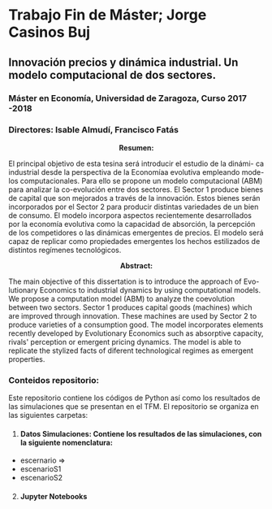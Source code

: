 # Trabajo Fin de Máster; Jorge Casinos Buj
## Innovación precios y dinámica industrial. Un modelo computacional de dos sectores.

### Máster en Economía, Universidad de Zaragoza, Curso 2017 -2018
### Directores: Isable Almudí, Francisco Fatás

<p align="center"> <b> Resumen:</b><br> </p>

El principal objetivo de esta tesina será introducir el estudio de la dinámi-
ca industrial desde la perspectiva de la Economíaa evolutiva empleando mode-
los computacionales. Para ello se propone un modelo computacional (ABM)
para analizar la co-evolución entre dos sectores. El Sector 1 produce bienes
de capital que son mejorados a través de la innovación. Estos bienes serán
incorporados por el Sector 2 para producir distintas variedades de un bien
de consumo. El modelo incorpora aspectos recientemente desarrollados por
la economía evolutiva como la capacidad de absorción, la percepción de los
competidores o las dinámicas emergentes de precios. El modelo será capaz
de replicar como propiedades emergentes los hechos estilizados de distintos
regímenes tecnológicos.

<p align="center"> <b> Abstract:</b><br> </p>

The main objective of this dissertation is to introduce the approach of Evo-
lutionary Economics to industrial dynamics by using computational models.
We propose a computation model (ABM) to analyze the coevolution between
two sectors. Sector 1 produces capital goods (machines) which are improved
through innovation. These machines are used by Sector 2 to produce varieties
of a consumption good. The model incorporates elements recently developed
by Evolutionary Economics such as absorptive capacity, rivals' perception or
emergent pricing dynamics. The model is able to replicate the stylized facts
of diferent technological regimes as emergent properties.


### Conteidos repositorio:

Este repositorio contiene los códigos de Python así como los resultados de las simulaciones que se presentan en el TFM. El repositorio se organiza en las siguientes carpetas:

1. #### Datos Simulaciones: Contiene los resultados de las simulaciones, con la siguiente nomenclatura:
 - escernario $\Rightarrow$
 - escenarioS1
 - escenarioS2
2. #### Jupyter Notebooks
